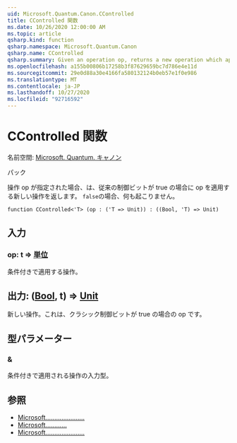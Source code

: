 ```yaml
---
uid: Microsoft.Quantum.Canon.CControlled
title: CControlled 関数
ms.date: 10/26/2020 12:00:00 AM
ms.topic: article
qsharp.kind: function
qsharp.namespace: Microsoft.Quantum.Canon
qsharp.name: CControlled
qsharp.summary: Given an operation op, returns a new operation which applies the op if a classical control bit is true. If `false`, nothing happens.
ms.openlocfilehash: a155b00806b17258b3f87629659bc7d786e4e11d
ms.sourcegitcommit: 29e0d88a30e4166fa580132124b0eb57e1f0e986
ms.translationtype: MT
ms.contentlocale: ja-JP
ms.lasthandoff: 10/27/2020
ms.locfileid: "92716592"
---
```

# <a name="ccontrolled-function"></a>CControlled 関数

名前空間: [Microsoft. Quantum. キャノン](xref:Microsoft.Quantum.Canon)

パック [](https://nuget.org/packages/)


操作 op が指定された場合、は、従来の制御ビットが true の場合に op を適用する新しい操作を返します。 `false`の場合、何も起こりません。

```qsharp
function CControlled<'T> (op : ('T => Unit)) : ((Bool, 'T) => Unit)
```


## <a name="input"></a>入力

### <a name="op--t--unit"></a>op: t => [単位](xref:microsoft.quantum.lang-ref.unit) 

条件付きで適用する操作。



## <a name="output--boolt--unit"></a>出力: ([Bool](xref:microsoft.quantum.lang-ref.bool), t) => [Unit](xref:microsoft.quantum.lang-ref.unit) 

新しい操作。これは、クラシック制御ビットが true の場合の op です。

## <a name="type-parameters"></a>型パラメーター

### <a name="t"></a>&

条件付きで適用される操作の入力型。

## <a name="see-also"></a>参照

- [Microsoft......................](xref:Microsoft.Quantum.Canon.CControlledC)
- [Microsoft............](xref:Microsoft.Quantum.Canon.CControlledA)
- [Microsoft......................](xref:Microsoft.Quantum.Canon.CControlledCA)